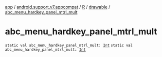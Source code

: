 [app](../../../index.md) / [android.support.v7.appcompat](../../index.md) / [R](../index.md) / [drawable](index.md) / [abc_menu_hardkey_panel_mtrl_mult](.)

# abc_menu_hardkey_panel_mtrl_mult

`static val abc_menu_hardkey_panel_mtrl_mult: `[`Int`](https://kotlinlang.org/api/latest/jvm/stdlib/kotlin/-int/index.html)
`static val abc_menu_hardkey_panel_mtrl_mult: `[`Int`](https://kotlinlang.org/api/latest/jvm/stdlib/kotlin/-int/index.html)